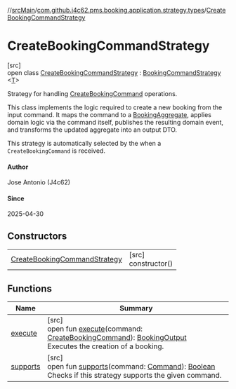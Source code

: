//[srcMain](../../../index.md)/[com.github.j4c62.pms.booking.application.strategy.types](../index.md)/[CreateBookingCommandStrategy](index.md)

# CreateBookingCommandStrategy

[src]\
open
class [CreateBookingCommandStrategy](index.md) : [BookingCommandStrategy](../../com.github.j4c62.pms.booking.application.strategy/-booking-command-strategy/index.md)
&lt;[T](../../com.github.j4c62.pms.booking.application.strategy/-booking-command-strategy/index.md)&gt;

Strategy for
handling [CreateBookingCommand](../../com.github.j4c62.pms.booking.domain.driver.command.types/-create-booking-command/index.md)
operations.

This class implements the logic required to create a new booking from the input command. It maps the command to
a [BookingAggregate](../../com.github.j4c62.pms.booking.domain.aggregate/-booking-aggregate/index.md), applies domain
logic via the command itself, publishes the resulting domain event, and transforms the updated aggregate into an output
DTO.

This strategy is automatically selected by the when a `
CreateBookingCommand` is received.

#### Author

Jose Antonio (J4c62)

#### Since

2025-04-30

## Constructors

|                                                                     |                        |
|---------------------------------------------------------------------|------------------------|
| [CreateBookingCommandStrategy](-create-booking-command-strategy.md) | [src]<br>constructor() |

## Functions

| Name                    | Summary                                                                                                                                                                                                                                                                                                             |
|-------------------------|---------------------------------------------------------------------------------------------------------------------------------------------------------------------------------------------------------------------------------------------------------------------------------------------------------------------|
| [execute](execute.md)   | [src]<br>open fun [execute](execute.md)(command: [CreateBookingCommand](../../com.github.j4c62.pms.booking.domain.driver.command.types/-create-booking-command/index.md)): [BookingOutput](../../com.github.j4c62.pms.booking.domain.driver.output/-booking-output/index.md)<br>Executes the creation of a booking. |
| [supports](supports.md) | [src]<br>open fun [supports](supports.md)(command: [Command](../../com.github.j4c62.pms.booking.domain.driver.command/-command/index.md)): [Boolean](https://kotlinlang.org/api/core/kotlin-stdlib/kotlin/-boolean/index.html)<br>Checks if this strategy supports the given command.                               |